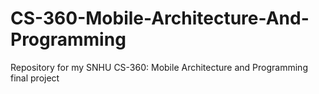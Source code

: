 # CS-360-Mobile-Architecture-And-Programming
Repository for my SNHU CS-360: Mobile Architecture and Programming final project
